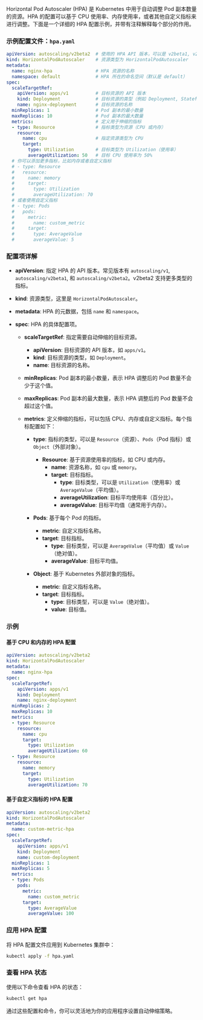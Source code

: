 Horizontal Pod Autoscaler (HPA) 是 Kubernetes 中用于自动调整 Pod 副本数量的资源。HPA 的配置可以基于 CPU 使用率、内存使用率，或者其他自定义指标来进行调整。下面是一个详细的 HPA 配置示例，并带有注释解释每个部分的作用。

### 示例配置文件：`hpa.yaml`

```yaml
apiVersion: autoscaling/v2beta2  # 使用的 HPA API 版本，可以是 v2beta1, v2beta2 或 v1
kind: HorizontalPodAutoscaler    # 资源类型为 HorizontalPodAutoscaler
metadata:
  name: nginx-hpa                # HPA 资源的名称
  namespace: default             # HPA 所在的命名空间（默认是 default）
spec:
  scaleTargetRef:
    apiVersion: apps/v1          # 目标资源的 API 版本
    kind: Deployment             # 目标资源的类型（例如 Deployment, StatefulSet 等）
    name: nginx-deployment       # 目标资源的名称
  minReplicas: 1                 # Pod 副本的最小数量
  maxReplicas: 10                # Pod 副本的最大数量
  metrics:                       # 定义用于伸缩的指标
  - type: Resource               # 指标类型为资源（CPU 或内存）
    resource:
      name: cpu                  # 指定资源类型为 CPU
      target:
        type: Utilization        # 目标类型为 Utilization（使用率）
        averageUtilization: 50   # 目标 CPU 使用率为 50%
  # 你可以添加更多指标，比如内存或者自定义指标
  # - type: Resource
  #   resource:
  #     name: memory
  #     target:
  #       type: Utilization
  #       averageUtilization: 70
  # 或者使用自定义指标
  # - type: Pods
  #   pods:
  #     metric:
  #       name: custom_metric
  #     target:
  #       type: AverageValue
  #       averageValue: 5
```

### 配置项详解

- **apiVersion**: 指定 HPA 的 API 版本。常见版本有 `autoscaling/v1`, `autoscaling/v2beta1`, 和 `autoscaling/v2beta2`。v2beta2 支持更多类型的指标。

- **kind**: 资源类型，这里是 `HorizontalPodAutoscaler`。

- **metadata**: HPA 的元数据，包括 `name` 和 `namespace`。

- **spec**: HPA 的具体配置项。

  - **scaleTargetRef**: 指定需要自动伸缩的目标资源。
    - **apiVersion**: 目标资源的 API 版本，如 `apps/v1`。
    - **kind**: 目标资源的类型，如 `Deployment`。
    - **name**: 目标资源的名称。

  - **minReplicas**: Pod 副本的最小数量，表示 HPA 调整后的 Pod 数量不会少于这个值。

  - **maxReplicas**: Pod 副本的最大数量，表示 HPA 调整后的 Pod 数量不会超过这个值。

  - **metrics**: 定义伸缩的指标，可以包括 CPU、内存或自定义指标。每个指标配置如下：
    - **type**: 指标的类型，可以是 `Resource`（资源）、`Pods`（Pod 指标）或 `Object`（外部对象）。
      - **Resource**: 基于资源使用率的指标，如 CPU 或内存。
        - **name**: 资源名称，如 `cpu` 或 `memory`。
        - **target**: 目标指标。
          - **type**: 目标类型，可以是 `Utilization`（使用率）或 `AverageValue`（平均值）。
          - **averageUtilization**: 目标平均使用率（百分比）。
          - **averageValue**: 目标平均值（通常用于内存）。

    - **Pods**: 基于每个 Pod 的指标。
      - **metric**: 自定义指标名称。
      - **target**: 目标指标。
        - **type**: 目标类型，可以是 `AverageValue`（平均值）或 `Value`（绝对值）。
        - **averageValue**: 目标平均值。

    - **Object**: 基于 Kubernetes 外部对象的指标。
      - **metric**: 自定义指标名称。
      - **target**: 目标指标。
        - **type**: 目标类型，可以是 `Value`（绝对值）。
        - **value**: 目标值。

### 示例

#### 基于 CPU 和内存的 HPA 配置

```yaml
apiVersion: autoscaling/v2beta2
kind: HorizontalPodAutoscaler
metadata:
  name: nginx-hpa
spec:
  scaleTargetRef:
    apiVersion: apps/v1
    kind: Deployment
    name: nginx-deployment
  minReplicas: 2
  maxReplicas: 10
  metrics:
  - type: Resource
    resource:
      name: cpu
      target:
        type: Utilization
        averageUtilization: 60
  - type: Resource
    resource:
      name: memory
      target:
        type: Utilization
        averageUtilization: 70
```

#### 基于自定义指标的 HPA 配置

```yaml
apiVersion: autoscaling/v2beta2
kind: HorizontalPodAutoscaler
metadata:
  name: custom-metric-hpa
spec:
  scaleTargetRef:
    apiVersion: apps/v1
    kind: Deployment
    name: custom-deployment
  minReplicas: 1
  maxReplicas: 5
  metrics:
  - type: Pods
    pods:
      metric:
        name: custom_metric
      target:
        type: AverageValue
        averageValue: 100
```

### 应用 HPA 配置

将 HPA 配置文件应用到 Kubernetes 集群中：

```sh
kubectl apply -f hpa.yaml
```

### 查看 HPA 状态

使用以下命令查看 HPA 的状态：

```sh
kubectl get hpa
```

通过这些配置和命令，你可以灵活地为你的应用程序设置自动伸缩策略。